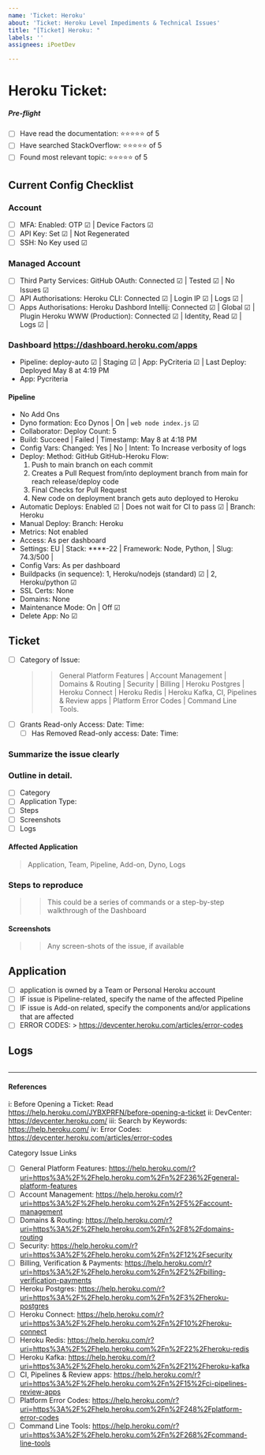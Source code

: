 ```yaml
---
name: 'Ticket: Heroku'
about: 'Ticket: Heroku Level Impediments & Technical Issues'
title: "[Ticket] Heroku: "
labels: ''
assignees: iPoetDev

---
```


# Heroku Ticket: #

##### Pre-flight

- [ ] Have read the documentation: ⭐⭐⭐⭐⭐ of 5
- [ ] Have searched StackOverflow: ⭐⭐⭐⭐⭐ of 5
- [ ] Found most relevant topic: ⭐⭐⭐⭐⭐ of 5

## Current Config Checklist

### Account
- [ ]  MFA: Enabled: OTP ☑ | Device Factors ☑
- [ ]  API Key: Set ☑ | Not Regenerated 
- [ ]  SSH: No Key used ☑

### Managed Account 
- [ ]  Third Party Services: GitHub OAuth: Connected ☑ | Tested ☑ | No Issues ☑
- [ ]  API Authorisations: Heroku CLI: Connected ☑ | Login IP  ☑ | Logs ☑ | 
- [ ]  Apps Authorisations: 
                   Heroku Dashbord Intellij: Connected ☑ | Global ☑ | Plugin
                   Heroku WWW (Production):  Connected ☑ | Identity, Read ☑ | Logs ☑ | 

### Dashboard https://dashboard.heroku.com/apps

- Pipeline: deploy-auto ☑ | Staging ☑ | App: PyCriteria ☑ | Last Deploy: Deployed May 8 at 4:19 PM
- App: Pycriteria

#### Pipeline 
- No Add Ons
- Dyno formation: Eco Dynos | On | `web node index.js` ☑
- Collaborator: Deploy Count: 5
- Build: Succeed | Failed | Timestamp:  May 8 at 4:18 PM 
- Config Vars: Changed:  Yes | No | Intent: To Increase verbosity of logs
- Deploy: Method: GitHub
   GitHub-Heroku Flow: 
   1. Push to main branch on each commit
   2. Creates a Pull Request from/into deployment branch from main for reach release/deploy code
   3. Final Checks for Pull Request
   4. New code on deployment branch gets auto deployed to Heroku
- Automatic Deploys: Enabled ☑ | Does not wait for CI to pass ☑ | Branch: Heroku 
- Manual Deploy:  Branch: Heroku 
- Metrics: Not enabled
- Access: As per dashboard
- Settings: EU |  Stack: ****-22 | Framework: Node, Python, | Slug: 74.3/500 | 
- Config Vars: As per dashboard
- Buildpacks (in sequence): 1, Heroku/nodejs (standard) ☑ | 2, Heroku/python ☑
- SSL Certs: None
- Domains: None
- Maintenance Mode: On  | Off ☑
- Delete App: No ☑


## Ticket

- [ ] Category of Issue: 
  >> General Platform Features | Account Management |  Domains & Routing | Security | Billing | Heroku Postgres | Heroku Connect | Heroku Redis | Heroku Kafka, CI, Pipelines & Review apps | Platform Error Codes | Command Line Tools.
- [ ] Grants Read-only Access:  Date:  Time: 
  - [ ] Has Removed Read-only access: Date:  Time: 

### Summarize the issue clearly 

>

### Outline in detail.

>

- [ ] Category
- [ ] Application Type:
- [ ] Steps
- [ ] Screenshots
- [ ] Logs

#### Affected Application

> Application, Team, Pipeline, Add-on, Dyno, Logs

### Steps to reproduce
>> This could be a series of commands or a step-by-step walkthrough of the Dashboard

#### Screenshots
>> Any screen-shots of the issue, if available

## Application

- [ ] application is owned by a Team or Personal Heroku account
- [ ] IF issue is Pipeline-related, specify the name of the affected Pipeline
- [ ] IF issue is Add-on related, specify the components and/or applications that are affected
- [ ] ERROR CODES: 
      > https://devcenter.heroku.com/articles/error-codes

## Logs

```ruby

```

---

#### References

  i: Before Opening a Ticket: Read https://help.heroku.com/JYBXPRFN/before-opening-a-ticket
 ii: DevCenter: https://devcenter.heroku.com/
iii: Search by Keywords: https://help.heroku.com/
iv: Error Codes: https://devcenter.heroku.com/articles/error-codes

Category Issue Links
- [ ] General Platform Features: https://help.heroku.com/r?uri=https%3A%2F%2Fhelp.heroku.com%2Fn%2F236%2Fgeneral-platform-features
- [ ] Account Management: https://help.heroku.com/r?uri=https%3A%2F%2Fhelp.heroku.com%2Fn%2F5%2Faccount-management
- [ ] Domains & Routing: https://help.heroku.com/r?uri=https%3A%2F%2Fhelp.heroku.com%2Fn%2F8%2Fdomains-routing
- [ ] Security: https://help.heroku.com/r?uri=https%3A%2F%2Fhelp.heroku.com%2Fn%2F12%2Fsecurity
- [ ] Billing, Verification & Payments: https://help.heroku.com/r?uri=https%3A%2F%2Fhelp.heroku.com%2Fn%2F2%2Fbilling-verification-payments
- [ ] Heroku Postgres: https://help.heroku.com/r?uri=https%3A%2F%2Fhelp.heroku.com%2Fn%2F3%2Fheroku-postgres
- [ ] Heroku Connect: https://help.heroku.com/r?uri=https%3A%2F%2Fhelp.heroku.com%2Fn%2F10%2Fheroku-connect
- [ ] Heroku Redis: https://help.heroku.com/r?uri=https%3A%2F%2Fhelp.heroku.com%2Fn%2F22%2Fheroku-redis
- [ ]  Heroku Kafka: https://help.heroku.com/r?uri=https%3A%2F%2Fhelp.heroku.com%2Fn%2F21%2Fheroku-kafka
- [ ] CI, Pipelines & Review apps: https://help.heroku.com/r?uri=https%3A%2F%2Fhelp.heroku.com%2Fn%2F15%2Fci-pipelines-review-apps
- [ ] Platform Error Codes: https://help.heroku.com/r?uri=https%3A%2F%2Fhelp.heroku.com%2Fn%2F248%2Fplatform-error-codes
- [ ] Command Line Tools: https://help.heroku.com/r?uri=https%3A%2F%2Fhelp.heroku.com%2Fn%2F268%2Fcommand-line-tools
